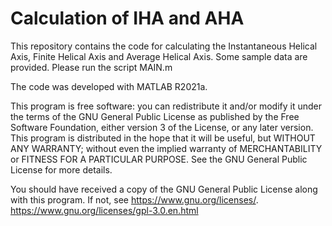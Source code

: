 # Calculation of IHA and AHA
This repository contains the code for calculating the Instantaneous Helical Axis, Finite Helical Axis and Average Helical Axis. Some sample data are provided. 
Please run the script MAIN.m

The code was developed with MATLAB R2021a.

This program is free software: you can redistribute it and/or modify
it under the terms of the GNU General Public License as published by
the Free Software Foundation, either version 3 of the License, or
any later version.
This program is distributed in the hope that it will be useful,
but WITHOUT ANY WARRANTY; without even the implied warranty of
MERCHANTABILITY or FITNESS FOR A PARTICULAR PURPOSE.  See the
GNU General Public License for more details.

You should have received a copy of the GNU General Public License
along with this program.  If not, see <https://www.gnu.org/licenses/>.
https://www.gnu.org/licenses/gpl-3.0.en.html
